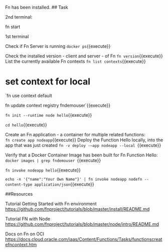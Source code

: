 Fn has been installed.
## Task


2nd terminal:

fn start


1st terminal

Check if Fn Server is running 
`docker ps`{{execute}} 

Check the installed version - client and server - of Fn
`fn version`{{execute}} 
List the currently available Fn contexts
`fn list contexts`{{execute}}

# set context for local 
`fn use context default

fn update context registry fndemouser`{{execute}}

`fn init --runtime node hello`{{execute}}

`cd hello`{{execute}}

Create an Fn application - a container for multiple related functions:  
`fn create app nodeapp`{{execute}}
Deploy the Function Hello locally, into the app that was just created
`fn -v deploy -–app nodeapp --local `{{execute}}

Verify that a Docker Container Image has been built for Fn Function Hello:
`docker images | grep fndemouser `{{execute}}


`fn invoke nodeapp hello`{{execute}}

`echo -n '{"name":"Your Own Name"}' | fn invoke nodeapp nodefn --content-type application/json`{{execute}}

##Resources


Tutorial Getting Started with Fn environment
https://github.com/fnproject/tutorials/blob/master/install/README.md


Tutorial FN with Node
https://github.com/fnproject/tutorials/blob/master/node/intro/README.md


Docs on Fn on OCI
https://docs.cloud.oracle.com/iaas/Content/Functions/Tasks/functionscreatefncontext.htm
